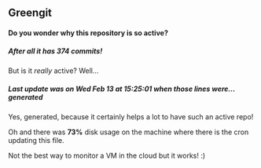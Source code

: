 ## Greengit

#### Do you wonder why this repository is so active?

##### After all it has 374 commits!

But is it *really* active? Well...

##### Last update was on Wed Feb 13 at 15:25:01 when those lines were... generated

Yes, generated, because it certainly helps a lot to have such an active repo!

Oh and there was **73%** disk usage on the machine
where there is the cron updating this file.

Not the best way to monitor a VM in the cloud but it works! :)
